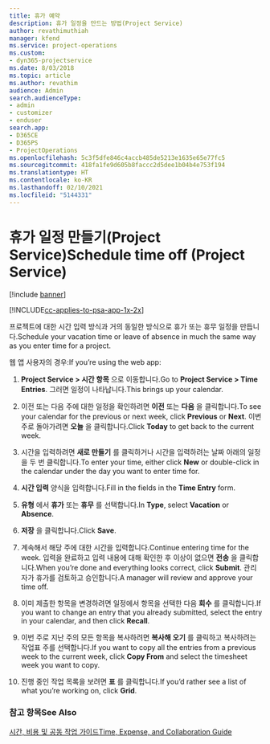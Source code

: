 ```yaml
---
title: 휴가 예약
description: 휴가 일정을 만드는 방법(Project Service)
author: revathimuthiah
manager: kfend
ms.service: project-operations
ms.custom:
- dyn365-projectservice
ms.date: 8/03/2018
ms.topic: article
ms.author: revathim
audience: Admin
search.audienceType:
- admin
- customizer
- enduser
search.app:
- D365CE
- D365PS
- ProjectOperations
ms.openlocfilehash: 5c3f5dfe846c4accb485de5213e1635e65e77fc5
ms.sourcegitcommit: 418fa1fe9d605b8faccc2d5dee1b04b4e753f194
ms.translationtype: HT
ms.contentlocale: ko-KR
ms.lasthandoff: 02/10/2021
ms.locfileid: "5144331"
---
```

# <a name="schedule-time-off-project-service"></a><span data-ttu-id="4a961-103">휴가 일정 만들기(Project Service)</span><span class="sxs-lookup"><span data-stu-id="4a961-103">Schedule time off (Project Service)</span></span>

[!include [banner](../includes/psa-now-project-operations.md)]

[!INCLUDE[cc-applies-to-psa-app-1x-2x](../includes/cc-applies-to-psa-app-1x-2x.md)]

<span data-ttu-id="4a961-104">프로젝트에 대한 시간 입력 방식과 거의 동일한 방식으로 휴가 또는 휴무 일정을 만듭니다.</span><span class="sxs-lookup"><span data-stu-id="4a961-104">Schedule your vacation time or leave of absence in much the same way as you enter time for a project.</span></span>  
  
 <span data-ttu-id="4a961-105">웹 앱 사용자의 경우:</span><span class="sxs-lookup"><span data-stu-id="4a961-105">If you’re using the web app:</span></span>  
  
1.  <span data-ttu-id="4a961-106">**Project Service > 시간 항목** 으로 이동합니다.</span><span class="sxs-lookup"><span data-stu-id="4a961-106">Go to **Project Service > Time Entries**.</span></span> <span data-ttu-id="4a961-107">그러면 일정이 나타납니다.</span><span class="sxs-lookup"><span data-stu-id="4a961-107">This brings up your calendar.</span></span>  
  
2.  <span data-ttu-id="4a961-108">이전 또는 다음 주에 대한 일정을 확인하려면 **이전** 또는 **다음** 을 클릭합니다.</span><span class="sxs-lookup"><span data-stu-id="4a961-108">To see your calendar for the previous or next week, click **Previous** or **Next**.</span></span> <span data-ttu-id="4a961-109">이번 주로 돌아가려면 **오늘** 을 클릭합니다.</span><span class="sxs-lookup"><span data-stu-id="4a961-109">Click **Today** to get back to the current week.</span></span>  
  
3.  <span data-ttu-id="4a961-110">시간을 입력하려면 **새로 만들기** 를 클릭하거나 시간을 입력하려는 날짜 아래의 일정을 두 번 클릭합니다.</span><span class="sxs-lookup"><span data-stu-id="4a961-110">To enter your time, either click **New** or double-click in the calendar under the day you want to enter time for.</span></span>  
  
4.  <span data-ttu-id="4a961-111">**시간 입력** 양식을 입력합니다.</span><span class="sxs-lookup"><span data-stu-id="4a961-111">Fill in the fields in the **Time Entry** form.</span></span>  
  
5.  <span data-ttu-id="4a961-112">**유형** 에서 **휴가** 또는 **휴무** 를 선택합니다.</span><span class="sxs-lookup"><span data-stu-id="4a961-112">In **Type**, select **Vacation** or **Absence**.</span></span>  
  
6.  <span data-ttu-id="4a961-113">**저장** 을 클릭합니다.</span><span class="sxs-lookup"><span data-stu-id="4a961-113">Click **Save**.</span></span>  
  
7.  <span data-ttu-id="4a961-114">계속해서 해당 주에 대한 시간을 입력합니다.</span><span class="sxs-lookup"><span data-stu-id="4a961-114">Continue entering time for the week.</span></span> <span data-ttu-id="4a961-115">입력을 완료하고 입력 내용에 대해 확인한 후 이상이 없으면 **전송** 을 클릭합니다.</span><span class="sxs-lookup"><span data-stu-id="4a961-115">When you’re done and everything looks correct, click **Submit**.</span></span> <span data-ttu-id="4a961-116">관리자가 휴가를 검토하고 승인합니다.</span><span class="sxs-lookup"><span data-stu-id="4a961-116">A manager will review and approve your time off.</span></span>  
  
8.  <span data-ttu-id="4a961-117">이미 제출한 항목을 변경하려면 일정에서 항목을 선택한 다음 **회수** 를 클릭합니다.</span><span class="sxs-lookup"><span data-stu-id="4a961-117">If you want to change an entry that you already submitted, select the entry in your calendar, and then click **Recall**.</span></span>  
  
9. <span data-ttu-id="4a961-118">이번 주로 지난 주의 모든 항목을 복사하려면 **복사해 오기** 를 클릭하고 복사하려는 작업표 주를 선택합니다.</span><span class="sxs-lookup"><span data-stu-id="4a961-118">If you want to copy all the entries from a previous week to the current week, click **Copy From** and select the timesheet week you want to copy.</span></span>  
  
10. <span data-ttu-id="4a961-119">진행 중인 작업 목록을 보려면 **표** 를 클릭합니다.</span><span class="sxs-lookup"><span data-stu-id="4a961-119">If you’d rather see a list of what you’re working on, click **Grid**.</span></span>  
  
### <a name="see-also"></a><span data-ttu-id="4a961-120">참고 항목</span><span class="sxs-lookup"><span data-stu-id="4a961-120">See Also</span></span>  
 [<span data-ttu-id="4a961-121">시간, 비용 및 공동 작업 가이드</span><span class="sxs-lookup"><span data-stu-id="4a961-121">Time, Expense, and Collaboration Guide</span></span>](../psa/time-expense-collaboration-guide.md)
